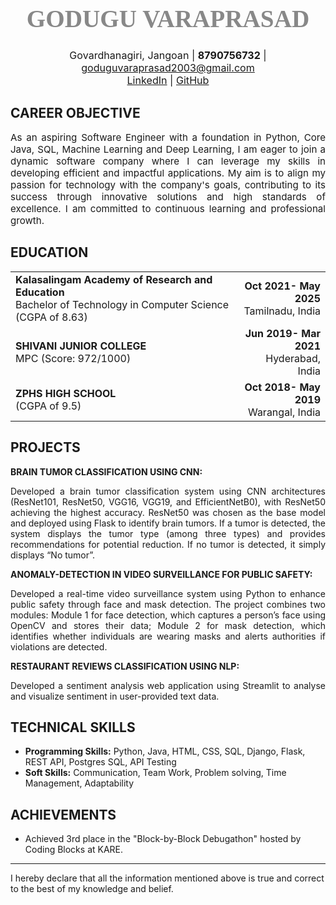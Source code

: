 <!-- Centered Name -->
<h1 align="center" style="font-size:2.8em; font-family:serif; color:#888;">GODUGU VARAPRASAD</h1>

<!-- Centered Contact Details -->
<p align="center" style="font-size:1.15em;">
  Govardhanagiri, Jangoan |
  <b>8790756732</b> |
  <a href="mailto:goduguvaraprasad2003@gmail.com">goduguvaraprasad2003@gmail.com</a><br>
  <a href="https://www.linkedin.com/in/varaprasad-godugu-512574241/">LinkedIn</a> |
  <a href="https://github.com/varaprasad1301">GitHub</a>
</p>

<!-- <hr> -->

<!-- Section: Career Objective -->
<h2><b>CAREER OBJECTIVE</b></h2>
<!-- <hr style="margin-top:-18px;"> -->
<p align="justify" style="font-size:1.08em;">
As an aspiring Software Engineer with a foundation in Python, Core Java, SQL, Machine Learning and Deep Learning, I am eager to join a dynamic software company where I can leverage my skills in developing efficient and impactful applications. My aim is to align my passion for technology with the company's goals, contributing to its success through innovative solutions and high standards of excellence. I am committed to continuous learning and professional growth.
</p>

<!-- Section: Education -->
<h2><b>EDUCATION</b></h2>
<!-- <hr style="margin-top:-18px;"> -->
<table width="100%">
  <tr>
    <td width="72%"><b>Kalasalingam Academy of Research and Education</b><br>Bachelor of Technology in Computer Science (CGPA of 8.63)</td>
    <td align="right"><b>Oct 2021- May 2025</b><br>Tamilnadu, India</td>
  </tr>
  <tr>
    <td width="72%"><b>SHIVANI JUNIOR COLLEGE</b><br>MPC (Score: 972/1000)</td>
    <td align="right"><b>Jun 2019- Mar 2021</b><br>Hyderabad, India</td>
  </tr>
  <tr>
    <td width="72%"><b>ZPHS HIGH SCHOOL</b><br>(CGPA of 9.5)</td>
    <td align="right"><b>Oct 2018- May 2019</b><br>Warangal, India</td>
  </tr>
</table>

<!-- Section: Projects -->
<h2><b>PROJECTS</b></h2>
<!-- <hr style="margin-top:-18px;"> -->
<b>BRAIN TUMOR CLASSIFICATION USING CNN:</b>
<p align="justify">
    Developed a brain tumor classification system using CNN architectures (ResNet101, ResNet50, VGG16, VGG19, and EfficientNetB0), with ResNet50 achieving the highest accuracy. ResNet50 was chosen as the base model and deployed using Flask to identify brain tumors. If a tumor is detected, the system displays the tumor type (among three types) and provides recommendations for potential reduction. If no tumor is detected, it simply displays “No tumor”.
</p>
<b>ANOMALY-DETECTION IN VIDEO SURVEILLANCE FOR PUBLIC SAFETY:</b>
<p align="justify">
  Developed a real-time video surveillance system using Python to enhance public safety through face and mask detection. The project combines two modules: Module 1 for face detection, which captures a person’s face using OpenCV and stores their data; Module 2 for mask detection, which identifies whether individuals are wearing masks and alerts authorities if violations are detected.
</p>
<b>RESTAURANT REVIEWS CLASSIFICATION USING NLP:</b>
<p align="justify">
  Developed a sentiment analysis web application using Streamlit to analyse and visualize sentiment in user-provided text data.
</p>

<!-- Section: Technical Skills -->
<h2><b>TECHNICAL SKILLS</b></h2>
<!-- <hr style="margin-top:-18px;"> -->
<ul>
  <li><b>Programming Skills:</b> Python, Java, HTML, CSS, SQL, Django, Flask, REST API, Postgres SQL, API Testing</li>
  <li><b>Soft Skills:</b> Communication, Team Work, Problem solving, Time Management, Adaptability</li>
</ul>

<!-- Section: Achievements -->
<h2><b>ACHIEVEMENTS</b></h2>
<!-- <hr style="margin-top:-18px;"> -->
<ul>
  <li>Achieved 3rd place in the "Block-by-Block Debugathon" hosted by Coding Blocks at KARE.</li>
</ul>

<hr>

<p style="font-size:1em;">
I hereby declare that all the information mentioned above is true and correct to the best of my knowledge and belief.
</p>
